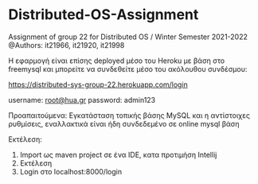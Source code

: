 # Distributed-OS-Assignment
Assignment of group 22 for Distributed OS / Winter Semester 2021-2022
@Authors: it21966, it21920, it21998

Η εφαρμογή είναι επίσης deployed μέσο του Heroku με βάση στο freemysql και μπορείτε να συνδεθείτε μέσο του ακόλουθου συνδέσμου:

https://distributed-sys-group-22.herokuapp.com/login

username: root@hua.gr
password: admin123

Προαπαιτούμενα:
Εγκατάσταση τοπικής βάσης MySQL και η αντίστοιχες ρυθμίσεις,
εναλλακτικά είναι ήδη συνδεδεμένο σε online mysql βάση

Εκτέλεση:

1. Import ως maven project σε ένα IDE, κατα προτιμήση Intellij
2. Εκτέλεση
3. Login στο localhost:8000/login
